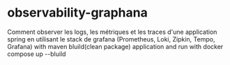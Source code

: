 # observability-graphana

Comment observer les logs, les métriques et les traces d'une application spring en utilisant le stack de grafana (Prometheus, Loki, Zipkin, Tempo, Grafana)
with maven bluild(clean package) application and run with docker compose up --bluild